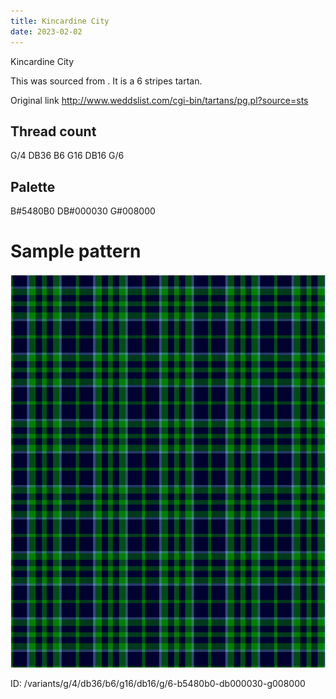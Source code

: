```yaml
---
title: Kincardine City
date: 2023-02-02
---
```

Kincardine City

This was sourced from <no value>.  It is a 6 stripes tartan.

Original link http://www.weddslist.com/cgi-bin/tartans/pg.pl?source=sts

## Thread count
G/4 DB36 B6 G16 DB16 G/6

## Palette
B#5480B0 DB#000030 G#008000

# Sample pattern

![Tartan detail](tartan.png "G/4 DB36 B6 G16 DB16 G/6 tartan")

ID: /variants/g/4/db36/b6/g16/db16/g/6-b5480b0-db000030-g008000